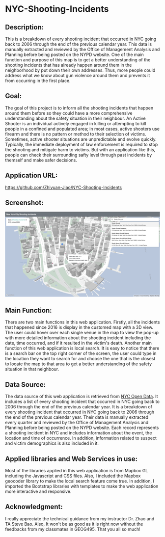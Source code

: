 # NYC-Shooting-Incidents
## Description:
This is a breakdown of every shooting incident that occurred in NYC going back to 2006 through the end of the previous calendar year. This data is manually extracted and reviewed by the Office of Management Analysis and Planning before being posted on the NYPD website. One of the main function and purpose of this map is to get a better understanding of the shooting incidents that has already happen around them in the neighborhood by put down their own addresses. Thus, more people could address what we know about gun violence around them and prevents it from occurring in the first place.
## Goal:
The goal of this project is to inform all the shooting incidents that happen around them before so they could have a more comprehensive understanding about the safety situation in their neighbour. An Active Shooter is an individual actively engaged in killing or attempting to kill people in a confined and populated area; in most cases, active shooters use firearm and there is no pattern or method to their selection of victims. Sometimes, active shooter situations are unpredictable and evolve quickly. Typically, the immediate deployment of law enforcement is required to stop the shooting and mitigate harm to victims. But with an application like this, people can check their surrounding safty level through past incidents by themself and make safer decisions. 
## Application URL:
https://github.com/Zhiyuan-Jiao/NYC-Shooting-Incidents
## Screenshot:
![ApplicationScreenshot](img/ApplicationScreenshot.png)
## Main Function:
There are two main functions in this web application. Firstly, all the incidents that happened since 2016 is display in the customed map with a 3D view. The user could hover over each single venue in the map to view the pop-up with more detailed information about the shooting incident including the date, time occurred, and if it resulted in the victim's death. Another main function of this web application is local search. It is easy to notice that there is a search bar on the top right corner of the screen, the user could type in the location they want to search for and choose the one that is the closest to locate the map to that area to get a better understanding of the safety situation in that neighbour.
## Data Source:
The data source of this web application is retrieved from [NYC Open Data](https://data.cityofnewyork.us/Public-Safety/NYPD-Shooting-Incident-Data-Historic-/833y-fsy8). It includes a list of every shooting incident that occurred in NYC going back to 2006 through the end of the previous calendar year. It is a breakdown of every shooting incident that occurred in NYC going back to 2006 through the end of the previous calendar year. Their data is manually extracted every quarter and reviewed by the Office of Management Analysis and Planning before being posted on the NYPD website. Each record represents a shooting incident in NYC and includes information about the event, the location and time of occurrence. In addition, information related to suspect and victim demographics is also included in it. 
## Applied libraries and Web Services in use:
Most of the libraries applied in this web application is from Mapbox GL including the Javascript and CSS files. Also, I included the Mapbox geocoder library to make the local search feature come true. In addition, I imported the Bootstrap libraries with templates to make the web application more interactive and responsive. 
## Acknowledgment:
I really appreciate the technical guidance from my instructor Dr. Zhao and TA Steve Bao. Also, It won't be as good as it is right now without the feedbacks from my classmates in GEOG495. That you all so much! 